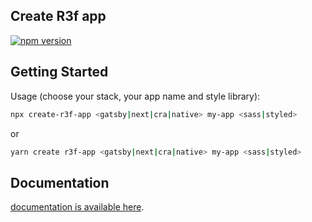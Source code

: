 ## Create R3f app

[![npm version](https://badge.fury.io/js/create-r3f-app.svg)](https://badge.fury.io/js/create-r3f-app)


## Getting Started

Usage (choose your stack, your app name and style library):

```bash
npx create-r3f-app <gatsby|next|cra|native> my-app <sass|styled>
```

or

```bash
yarn create r3f-app <gatsby|next|cra|native> my-app <sass|styled>
```

## Documentation

[documentation is available here](https://renaudrohlinger.github.io/create-r3f-app).
